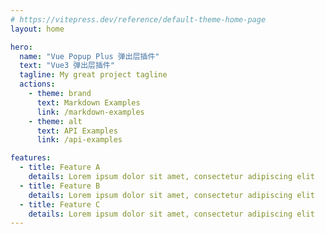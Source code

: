 ```yaml
---
# https://vitepress.dev/reference/default-theme-home-page
layout: home

hero:
  name: "Vue Popup Plus 弹出层插件"
  text: "Vue3 弹出层插件"
  tagline: My great project tagline
  actions:
    - theme: brand
      text: Markdown Examples
      link: /markdown-examples
    - theme: alt
      text: API Examples
      link: /api-examples

features:
  - title: Feature A
    details: Lorem ipsum dolor sit amet, consectetur adipiscing elit
  - title: Feature B
    details: Lorem ipsum dolor sit amet, consectetur adipiscing elit
  - title: Feature C
    details: Lorem ipsum dolor sit amet, consectetur adipiscing elit
---
```


